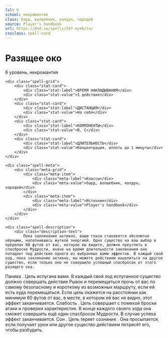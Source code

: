 ```yaml
---
lvl: 6
school: некромантия
class: бард, волшебник, колдун, чародей
source: Player's handbook
url: https://dnd.su/spells/297-eyebite/
cssclass: spell-card
---
```


<div class="spell-container">
    <div class="spell-header">
        <h1 class="spell-name">Разящее око</h1>
        <div class="spell-level">6 уровень, некромантия</div>
    </div>
    
    <div class="spell-grid">
        <div class="stat-card">
            <div class="stat-label">ВРЕМЯ НАКЛАДЫВАНИЯ</div>
            <div class="stat-value">1 действие</div>
        </div>
        <div class="stat-card">
            <div class="stat-label">ДИСТАНЦИЯ</div>
            <div class="stat-value">На себя</div>
        </div>
        <div class="stat-card">
            <div class="stat-label">КОМПОНЕНТЫ</div>
            <div class="stat-value">В, С</div>
        </div>
        <div class="stat-card">
            <div class="stat-label">ДЛИТЕЛЬНОСТЬ</div>
            <div class="stat-value">Концентрация, вплоть до 1 минуты</div>
        </div>
    </div>
    
    <div class="spell-meta">
        <div class="meta-grid">
            <div class="meta-item">
                <div class="meta-label">Классы</div>
                <div class="meta-value">бард, волшебник, колдун, чародей</div>
            </div>
            <div class="meta-item">
                <div class="meta-label">Источник</div>
                <div class="meta-value">Player's handbook</div>
            </div>
        </div>
    </div>
    
    <div class="spell-description">
        <div class="description-text">
            Пока заклинание активно, ваши глаза становятся абсолютно чёрными, наполнившись жуткой энергией. Одно существо на ваш выбор в пределах 60 футов от вас, которое вы видите, должно преуспеть в спасброске Мудрости, иначе на время длительности заклинания оно попадает под действие одного из выбранных вами эффектов. В каждый свой ход, пока заклинание активно, вы можете действием нацелиться на другое существо, если только оно не совершило успешный спасбросок от этого разящего ока.
Паника . Цель испугана вами. В каждый свой ход испуганное существо должно совершать действие Рывок и перемещаться прочь от вас по самому безопасному и короткому из возможных маршруту, если ей есть куда перемещаться. Если цель окажется на расстоянии как минимум 60 футов от вас, в месте, в котором ей вас не видно, этот эффект заканчивается.
Слабость . Цель совершает с помехой броски атаки и проверки характеристик. В конце каждого своего хода она сможет совершить ещё один спасбросок Мудрости. В случае успеха эффект заканчивается.
Сон . Цель теряет сознание . Она просыпается, если получает урон или другое существо действием потрясёт его, чтобы разбудить.
        </div>
    </div>
</div>